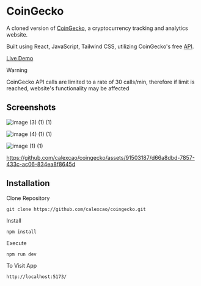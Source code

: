 # CoinGecko

A cloned version of [CoinGecko](https://www.coingecko.com/), a cryptocurrency tracking and analytics website.

Built using React, JavaScript, Tailwind CSS, utilizing CoinGecko's free [API](https://docs.coingecko.com/v3.0.1/reference/introduction).

[Live Demo](https://coingecko-kappa.vercel.app/)

> [!WARNING]
> CoinGecko API calls are limited to a rate of 30 calls/min, therefore if limit is reached, website's functionality may be affected

## Screenshots
![image (3) (1) (1)](https://github.com/calexcao/coingecko/assets/91503187/e125d77a-4466-4bac-9df3-29357949f06d)

![image (4) (1) (1)](https://github.com/calexcao/coingecko/assets/91503187/19a83dd1-31e2-4e9d-9d0f-382f5d93fca7)

![image (1) (1)](https://github.com/calexcao/coingecko/assets/91503187/59a00eca-9562-4fae-b8ae-7e5ff65ea906)

https://github.com/calexcao/coingecko/assets/91503187/d66a8dbd-7857-433c-ac06-834ea8f8645d

## Installation
Clone Repository
```
git clone https://github.com/calexcao/coingecko.git
```
Install
```
npm install
```
Execute
```
npm run dev
```
To Visit App
```
http://localhost:5173/
```
